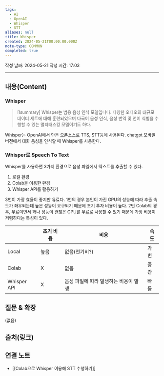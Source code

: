 ```yaml
---
tags:
  - AI
  - OpenAI
  - Whisper
  - STT
aliases: null
title: Whisper
created: 2024-05-21T00:00:00.000Z
note-type: COMMON
completed: true
---
```

작성 날짜: 2024-05-21
작성 시간: 17:03


----
## 내용(Content)

### Whisper

>[!summary]
>Whisper는 범용 음성 인식 모델입니다. 다양한 오디오의 대규모 데이터 세트에 대해 훈련되었으며 다국어 음성 인식, 음성 번역 및 언어 식별을 수행할 수 있는 멀티태스킹 모델이기도 하다.

Whisper는 OpenAI에서 만든 오픈소스로 TTS, STT등에 사용된다. chatgpt 모바일 버전에서 대화 음성을 인식할 때 Whisper를 사용한다.

### Whisper로 Speech To Text

Whisper를 사용하면 3가지 환경으로 음성 파일에서 텍스트를 추출할 수 있다.

1. 로컬 환경
2. Colab을 이용한 환경
3. Whisper API를 활용하기

3번이 가장 효율이 좋지만 유료다. 1번의 경우 본인이 가진 GPU의 성능에 따라 추출 속도가 좌우되는데 높은 성능이 요구되기 때문에 초기 투자 비용이 높다. 2번 Colab의 경우, 무료이면서 꽤나 성능이 괜찮은 GPU를 무료로 사용할 수 있기 때문에 가장 비용이 저렴하다는 특성이 있다.

|             | 초기 비용 | 비용                    | 속도  |
| ----------- | ----- | --------------------- | --- |
| Local       | 높음    | 없음(전기비?)              | 가변  |
| Colab       | X     | 없음                    | 중간  |
| Whisper API | X     | 음성 파일에 따라 발생하는 비용이 발생 | 빠름  |


## 질문 & 확장

(없음)

## 출처(링크)


## 연결 노트

- [[Colab으로 Whisper 이용해 STT 수행하기]]









